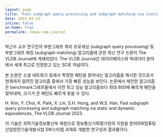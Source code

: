 ```yaml
---
layout: page
title: "Fast subgraph query processing and subgraph matching via static and dynamic equivalences – The VLDB Journal 2023에 논문 게재"
date: 2023-03-13
inline: false
on-home: true
permalink: /news-veq-journal
---
```


박근수 교수 연구진의 부분그래프 쿼리 프로세싱 (subgraph query processing) 및 부분그래프 매칭 (subgraph matching) 알고리즘에 관한 최신 연구 논문이 The VLDB Journal에 게재되었다. The VLDB Journal은 데이터베이스와 빅데이터 분야에서 세계 최고로 인정받고 있는 SCIE 저널이다.

본 논문은 소셜 네트워크 등에서 특정한 패턴을 찾아내는 알고리즘을 제시한 것으로서 현재까지 알려진 알고리즘 중에서 가장 빠른 성능을 보인다. 논문에서 제안한 알고리즘은 benchmark그래프들에서 이전 최고 성능 알고리즘보다 최대 800배 빠르게 패턴을 찾아내며, 크기가 큰 패턴도 빠르게 찾을 수 있다.

H. Kim, Y. Choi, K. Park, X. Lin, S.H. Hong, and W.S. Han, Fast subgraph query processing and subgraph matching via static and dynamic equivalences, The VLDB Journal 2023.

이 기술은 과학기술정보통신부 재원으로 정보통신기획평가원의 지원을 받아SW컴퓨팅산업원천기술개발사업 SW스타랩 과제로 개발한 연구성과 결과물이다.

